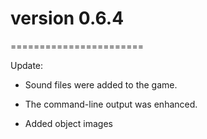 # version 0.6.4
=======================

Update:

*	Sound files were added to the game.

*	The command-line output was enhanced.

*	Added object images